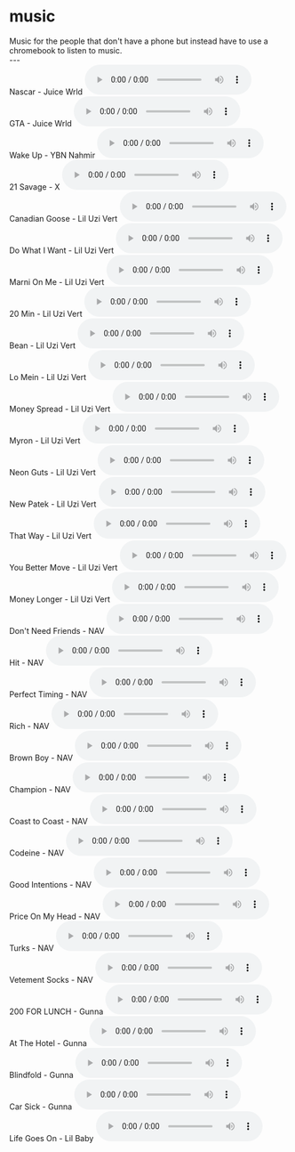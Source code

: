 # music
Music for the people that don't have a phone but instead have to use a chromebook to listen to music.
<br>---
<br>Nascar - Juice Wrld
<audio src="resources\Nascar.mp3" controls></audio>
<br>GTA - Juice Wrld
<audio src="resources\GTA.mp3" controls></audio>
<br>Wake Up - YBN Nahmir
<audio src="resources\WakeUp.mp3" controls></audio>
<br>21 Savage - X
<audio src="resources\X.mp3" controls></audio>
<br>Canadian Goose - Lil Uzi Vert
<audio src="resources\CanadianGoose.mp3" controls></audio>
<br>Do What I Want - Lil Uzi Vert
<audio src="resources\DoWhatIWant.mp3" controls></audio>
<br>Marni On Me - Lil Uzi Vert
<audio src="resources\MarniOnMe.mp3" controls></audio>
<br>20 Min - Lil Uzi Vert
<audio src="resources\20Min.mp3" controls></audio>
<br>Bean - Lil Uzi Vert
<audio src="resources\Bean.mp3" controls></audio>
<br>Lo Mein - Lil Uzi Vert
<audio src="resources\LoMein.mp3" controls></audio>
<br>Money Spread - Lil Uzi Vert
<audio src="resources\MoneySpread.mp3" controls></audio>
<br>Myron - Lil Uzi Vert
<audio src="resources\Myron.mp3" controls></audio>
<br>Neon Guts - Lil Uzi Vert
<audio src="resources\NeonGuts.mp3" controls></audio>
<br>New Patek - Lil Uzi Vert
<audio src="resources\NewPatek.mp3" controls></audio>
<br>That Way - Lil Uzi Vert
<audio src="resources\ThatWay.mp3" controls></audio>
<br>You Better Move - Lil Uzi Vert
<audio src="resources\YouBetterMove.mp3" controls></audio>
<br>Money Longer - Lil Uzi Vert
<audio src="resources\MoneyLonger.mp3" controls></audio>
<br>Don't Need Friends - NAV
<audio src="resources\DontNeedFriends.mp3" controls></audio>
<br>Hit - NAV
<audio src="resources\Hit.mp3" controls></audio>
<br>Perfect Timing - NAV
<audio src="resources\PerfectTiming.mp3" controls></audio>
<br>Rich - NAV
<audio src="resources\Rich.mp3" controls></audio>
<br>Brown Boy - NAV
<audio src="resources\BrownBoy.mp3" controls></audio>
<br>Champion - NAV
<audio src="resources\Champion.mp3" controls></audio>
<br>Coast to Coast - NAV
<audio src="resources\CoastToCoast.mp3" controls></audio>
<br>Codeine - NAV
<audio src="resources\Codeine.mp3" controls></audio>
<br>Good Intentions - NAV
<audio src="resources\GoodIntentions.mp3" controls></audio>
<br>Price On My Head - NAV
<audio src="resources\PriceOnMyHead.mp3" controls></audio>
<br>Turks - NAV
<audio src="resources\Turks.mp3" controls></audio>
<br>Vetement Socks - NAV
<audio src="resources\VetementSocks.mp3" controls></audio>
<br>200 FOR LUNCH - Gunna
<audio src="resources\200ForLunch.mp3" controls></audio>
<br>At The Hotel - Gunna
<audio src="resources\AtTheHotel.mp3" controls></audio>
<br>Blindfold - Gunna
<audio src="resources\Blindfold.mp3" controls></audio>
<br>Car Sick - Gunna
<audio src="resources\CarSick.mp3" controls></audio>
<br>Life Goes On - Lil Baby
<audio src="resources\LifeGoesOn.mp3" controls></audio>
